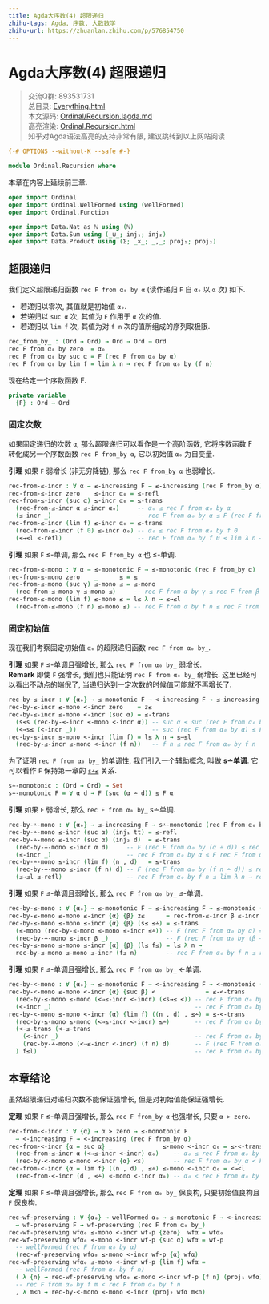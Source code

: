 ```yaml
---
title: Agda大序数(4) 超限递归
zhihu-tags: Agda, 序数, 大数数学
zhihu-url: https://zhuanlan.zhihu.com/p/576854750
---
```


# Agda大序数(4) 超限递归

> 交流Q群: 893531731  
> 总目录: [Everything.html](https://choukh.github.io/agda-lvo/Everything.html)  
> 本文源码: [Ordinal/Recursion.lagda.md](https://github.com/choukh/agda-lvo/blob/main/src/Ordinal/Recursion.lagda.md)  
> 高亮渲染: [Ordinal.Recursion.html](https://choukh.github.io/agda-lvo/Ordinal.Recursion.html)  
> 知乎对Agda语法高亮的支持非常有限, 建议跳转到以上网站阅读  

```agda
{-# OPTIONS --without-K --safe #-}

module Ordinal.Recursion where
```

本章在内容上延续前三章.

```agda
open import Ordinal
open import Ordinal.WellFormed using (wellFormed)
open import Ordinal.Function

open import Data.Nat as ℕ using (ℕ)
open import Data.Sum using (_⊎_; inj₁; inj₂)
open import Data.Product using (Σ; _×_; _,_; proj₁; proj₂)
```

## 超限递归

我们定义超限递归函数 `rec F from α₀ by α` (读作递归 `F` 自 `α₀` 以 `α` 次) 如下.

- 若递归以零次, 其值就是初始值 `α₀`.
- 若递归以 `suc α` 次, 其值为 `F` 作用于 `α` 次的值.
- 若递归以 `lim f` 次, 其值为对 `f n` 次的值所组成的序列取极限.

```agda
rec_from_by_ : (Ord → Ord) → Ord → Ord → Ord
rec F from α₀ by zero  = α₀
rec F from α₀ by suc α = F (rec F from α₀ by α)
rec F from α₀ by lim f = lim λ n → rec F from α₀ by (f n)
```

现在给定一个序数函数 F.

```agda
private variable
  {F} : Ord → Ord
```

### 固定次数

如果固定递归的次数 `α`, 那么超限递归可以看作是一个高阶函数, 它将序数函数 F 转化成另一个序数函数 `rec F from_by α`, 它以初始值 `α₀` 为自变量.

**引理** 如果 `F` 弱增长 (非无穷降链), 那么 `rec F from_by α` 也弱增长.

```agda
rec-from-≤-incr : ∀ α → ≤-increasing F → ≤-increasing (rec F from_by α)
rec-from-≤-incr zero    ≤-incr α₀ = ≤-refl
rec-from-≤-incr (suc α) ≤-incr α₀ = ≤-trans
  (rec-from-≤-incr α ≤-incr α₀)     -- α₀ ≤ rec F from α₀ by α
  (≤-incr _)                        -- rec F from α₀ by α ≤ F (rec F from α₀ by α)
rec-from-≤-incr (lim f) ≤-incr α₀ = ≤-trans
  (rec-from-≤-incr (f 0) ≤-incr α₀) -- α₀ ≤ rec F from α₀ by f 0
  (≤→≤l ≤-refl)                     -- rec F from α₀ by f 0 ≤ lim λ n → rec F from α₀ by f n
```

**引理** 如果 `F` ≤-单调, 那么 `rec F from_by α` 也 ≤-单调.

```agda
rec-from-≤-mono : ∀ α → ≤-monotonic F → ≤-monotonic (rec F from_by α)
rec-from-≤-mono zero    _      ≤ = ≤
rec-from-≤-mono (suc γ) ≤-mono ≤ = ≤-mono
  (rec-from-≤-mono γ ≤-mono ≤)     -- rec F from α by γ ≤ rec F from β by γ
rec-from-≤-mono (lim f) ≤-mono ≤ = l≤ λ n → ≤→≤l
  (rec-from-≤-mono (f n) ≤-mono ≤) -- rec F from α by f n ≤ rec F from β by f n
```

### 固定初始值

现在我们考察固定初始值 `α₀` 的超限递归函数 `rec F from α₀ by_`.

**引理** 如果 `F` ≤-单调且强增长, 那么 `rec F from α₀ by_` 弱增长.  
**Remark** 即使 `F` 强增长, 我们也只能证明 `rec F from α₀ by_` 弱增长. 这里已经可以看出不动点的端倪了, 当递归达到一定次数的时候值可能就不再增长了.

```agda
rec-by-≤-incr : ∀ {α₀} → ≤-monotonic F → <-increasing F → ≤-increasing (rec F from α₀ by_)
rec-by-≤-incr ≤-mono <-incr zero    = z≤
rec-by-≤-incr ≤-mono <-incr (suc α) = ≤-trans
  (s≤s (rec-by-≤-incr ≤-mono <-incr α)) -- suc α ≤ suc (rec F from α₀ by α)
  (<→s≤ (<-incr _))                     -- suc (rec F from α₀ by α) ≤ F (rec F from α₀ by α)
rec-by-≤-incr ≤-mono <-incr (lim f) = l≤ λ n → ≤→≤l
  (rec-by-≤-incr ≤-mono <-incr (f n))   -- f n ≤ rec F from α₀ by f n
```

为了证明 `rec F from α₀ by_` 的单调性, 我们引入一个辅助概念, 叫做 **s∸单调**. 它可以看作 `F` 保持第一章的 [`s∸≤`](Ordinal.html#7532) 关系.

```agda
s∸-monotonic : (Ord → Ord) → Set
s∸-monotonic F = ∀ α d → F (suc (α ∸ d)) ≤ F α
```

**引理** 如果 `F` 弱增长, 那么 `rec F from α₀ by_` s∸单调.

```agda
rec-by-∸-mono : ∀ {α₀} → ≤-increasing F → s∸-monotonic (rec F from α₀ by_)
rec-by-∸-mono ≤-incr (suc α) (inj₁ tt) = ≤-refl
rec-by-∸-mono ≤-incr (suc α) (inj₂ d)  = ≤-trans
  (rec-by-∸-mono ≤-incr α d)     -- F (rec F from α₀ by (α ∸ d)) ≤ rec F from α₀ by α
  (≤-incr _)                     -- rec F from α₀ by α ≤ F rec F from α₀ by α
rec-by-∸-mono ≤-incr (lim f) (n , d)   = ≤-trans
  (rec-by-∸-mono ≤-incr (f n) d) -- F (rec F from α₀ by (f n ∸ d)) ≤ rec F from α₀ by f n
  (≤→≤l ≤-refl)                  -- rec F from α₀ by f n ≤ lim λ n → rec F from α₀ by f n
```

**引理** 如果 `F` ≤-单调且弱增长, 那么 `rec F from α₀ by_` ≤-单调.

```agda
rec-by-≤-mono : ∀ {α₀} → ≤-monotonic F → ≤-increasing F → ≤-monotonic (rec F from α₀ by_)
rec-by-≤-mono ≤-mono ≤-incr {α} {β} z≤      = rec-from-≤-incr β ≤-incr _
rec-by-≤-mono ≤-mono ≤-incr {α} {β} (s≤ ≤∸) = ≤-trans
  (≤-mono (rec-by-≤-mono ≤-mono ≤-incr ≤∸)) -- F (rec F from α₀ by α) ≤ F (rec F from α₀ by (β ∸ d))
  (rec-by-∸-mono ≤-incr β _)                -- F (rec F from α₀ by (β ∸ d)) ≤ rec F from α₀ by β
rec-by-≤-mono ≤-mono ≤-incr {α} {β} (l≤ f≤) = l≤ λ n →
  rec-by-≤-mono ≤-mono ≤-incr (f≤ n)        -- rec F from α₀ by f n ≤ rec F from α₀ by β
```

**引理** 如果 `F` ≤-单调且强增长, 那么 `rec F from α₀ by_` <-单调.

```agda
rec-by-<-mono : ∀ {α₀} → ≤-monotonic F → <-increasing F → <-monotonic (rec F from α₀ by_)
rec-by-<-mono ≤-mono <-incr {α} {suc β} <              = ≤-<-trans
  (rec-by-≤-mono ≤-mono (<⇒≤-incr <-incr) (<s→≤ <)) -- rec F from α₀ by α ≤ rec F from α₀ by β
  (<-incr _)                                        -- rec F from α₀ by β < F (rec F from α₀ by β)
rec-by-<-mono ≤-mono <-incr {α} {lim f} ((n , d) , ≤∸) = ≤-<-trans
  (rec-by-≤-mono ≤-mono (<⇒≤-incr <-incr) ≤∸)       -- rec F from α₀ by α ≤ rec F from α₀ by (f n ∸ d)
  (<-≤-trans (<-≤-trans
    (<-incr _)                                      -- rec F from α₀ by (f n ∸ d) < F (rec F from α₀ by (f n ∸ d))
    (rec-by-∸-mono (<⇒≤-incr <-incr) (f n) d)       -- F (rec F from α₀ by (f n ∸ d)) ≤ rec F from α₀ by f n
  ) f≤l)                                            -- rec F from α₀ by f n ≤ lim λ n → rec F from α₀ by f n
```

## 本章结论

虽然超限递归对递归次数不能保证强增长, 但是对初始值能保证强增长.

**定理** 如果 `F` ≤-单调且强增长, 那么 `rec F from_by α` 也强增长, 只要 `α > zero`.

```agda
rec-from-<-incr : ∀ {α} → α > zero → ≤-monotonic F
  → <-increasing F → <-increasing (rec F from_by α)
rec-from-<-incr {α = suc α} _              ≤-mono <-incr α₀ = ≤-<-trans
  (rec-from-≤-incr α (<⇒≤-incr <-incr) α₀)    -- α₀ ≤ rec F from α₀ by α
  (rec-by-<-mono ≤-mono <-incr {α} <s)        -- rec F from α₀ by α < F (rec F from α₀ by α)
rec-from-<-incr {α = lim f} ((n , d) , ≤∸) ≤-mono <-incr α₀ = <→<l
  (rec-from-<-incr (d , ≤∸) ≤-mono <-incr α₀) -- α₀ < rec F from α₀ by f n
```

**定理** 如果 `F` ≤-单调且强增长, 那么 `rec F from α₀ by_` 保良构, 只要初始值良构且 `F` 保良构.

```agda
rec-wf-preserving : ∀ {α₀} → wellFormed α₀ → ≤-monotonic F → <-increasing F
  → wf-preserving F → wf-preserving (rec F from α₀ by_)
rec-wf-preserving wfα₀ ≤-mono <-incr wf-p {zero}  wfα = wfα₀
rec-wf-preserving wfα₀ ≤-mono <-incr wf-p {suc α} wfα = wf-p
  -- wellFormed (rec F from α₀ by α)
  (rec-wf-preserving wfα₀ ≤-mono <-incr wf-p {α} wfα)
rec-wf-preserving wfα₀ ≤-mono <-incr wf-p {lim f} wfα =
  -- wellFormed (rec F from α₀ by f n)
  ( λ {n} → rec-wf-preserving wfα₀ ≤-mono <-incr wf-p {f n} (proj₁ wfα) )
  -- rec F from α₀ by f m < rec F from α₀ by f n
  , λ m<n → rec-by-<-mono ≤-mono <-incr (proj₂ wfα m<n)
```
